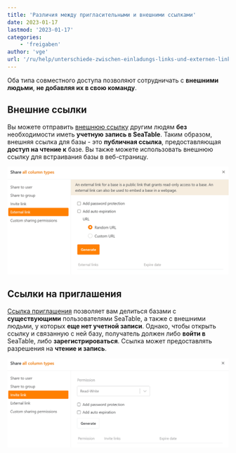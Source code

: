```yaml
---
title: 'Различия между пригласительными и внешними ссылками'
date: 2023-01-17
lastmod: '2023-01-17'
categories:
    - 'freigaben'
author: 'vge'
url: '/ru/help/unterschiede-zwischen-einladungs-links-und-externen-links'
---
```


Оба типа совместного доступа позволяют сотрудничать с **внешними людьми**, **не добавляя их в свою команду**.

## Внешние ссылки

Вы можете отправить [внешнюю ссылку](https://seatable.io/ru/docs/freigabelinks/einladungs-link-erklaert/) другим людям **без** необходимости иметь **учетную запись в SeaTable**. Таким образом, внешняя ссылка для базы - это **публичная ссылка**, предоставляющая **доступ на чтение к** базе. Вы также можете использовать внешнюю ссылку для встраивания базы в веб-страницу.

![Разница между внешней ссылкой и ссылкой-приглашением_здесь внешняя ссылка](images/unterschied-zwischen-einladungs-link-und-externem-link.png)

## Ссылки на приглашения

[Ссылка приглашения](https://seatable.io/ru/docs/freigabelinks/einladungs-link-erklaert/) позволяет вам делиться базами с **существующими** пользователями SeaTable, а также с внешними людьми, у которых **еще нет учетной записи**. Однако, чтобы открыть ссылку и связанную с ней базу, получатель должен либо **войти в** SeaTable, либо **зарегистрироваться**. Ссылка может предоставлять разрешения на **чтение и запись**.

![Разница между пригласительной ссылкой и внешней ссылкой_здесь пригласительная ссылка](images/unterschied-zwischen-einladungs-link-und-externem-link-2.png)
